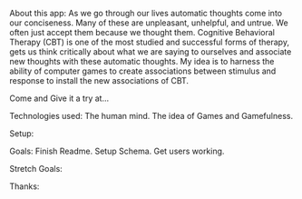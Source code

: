About this app:
As we go through our lives automatic thoughts come into our conciseness. Many of these are unpleasant, unhelpful, and untrue. We often just accept them because we thought them. Cognitive Behavioral Therapy (CBT) is one of the most studied and successful forms of therapy, gets us think critically about what we are saying to ourselves and associate new thoughts with these automatic thoughts.
My idea is to harness the ability of computer games to create associations between stimulus and response to install the new associations of CBT.

Come and Give it a try at...

Technologies used:
The human mind. The idea of Games and Gamefulness.

Setup:

Goals:
Finish Readme.
Setup Schema.
Get users working.

Stretch Goals:

Thanks: